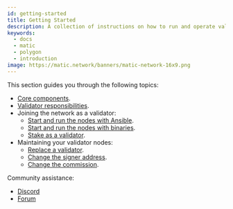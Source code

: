 ```yaml
---
id: getting-started
title: Getting Started
description: A collection of instructions on how to run and operate validator nodes on the Polygon Network.
keywords:
  - docs
  - matic
  - polygon
  - introduction
image: https://matic.network/banners/matic-network-16x9.png 
---
```


This section guides you through the following topics:

* [Core components](/docs/validate/validate/core-components).
* [Validator responsibilities](/docs/validate/validate/validator-responsibilities).
* Joining the network as a validator:
  * [Start and run the nodes with Ansible](/docs/validate/validate/run-validator-ansible).
  * [Start and run the nodes with binaries](/docs/validate/validate/run-validator-binaries).
  * [Stake as a validator](/docs/validate/validate/validator-staking-operations).
* Maintaining your validator nodes:
  * [Replace a validator](/docs/validate/validate/replace-validator).
  * [Change the signer address](/docs/validate/validate/change-signer-address).
  * [Change the commission](/docs/validate/validate/validator-commission-operations).

Community assistance:

* [Discord](https://discord.gg/XvpHAxZ)
* [Forum](https://forum.polygon.technology/)
